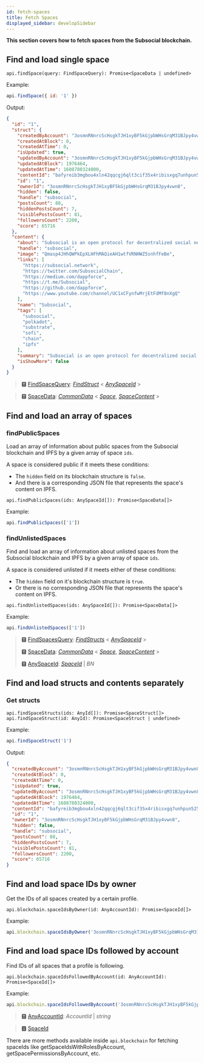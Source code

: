 ```yaml
---
id: fetch-spaces
title: Fetch Spaces
displayed_sidebar: developSidebar
---
```

**This section covers how to fetch spaces from the Subsocial blockchain.**

## Find and load single space

```
api.findSpace(query: FindSpaceQuery): Promise<SpaceData | undefined>
```

Example:

```javascript
api.findSpace({ id: '1' })
```

Output: 

```json
{
  "id": "1",
  "struct": {
    "createdByAccount": "3osmnRNnrcScHsgkTJH1xyBF5kGjpbWHsGrqM31BJpy4vwn8",
    "createdAtBlock": 0,
    "createdAtTime": 0,
    "isUpdated": true,
    "updatedByAccount": "3osmnRNnrcScHsgkTJH1xyBF5kGjpbWHsGrqM31BJpy4vwn8",
    "updatedAtBlock": 1976464,
    "updatedAtTime": 1608780324000,
    "contentId": "bafyreib3mgbou4xln42qqcgj6qlt3cif35x4ribisxgq7unhpun525l54e",
    "id": "1",
    "ownerId": "3osmnRNnrcScHsgkTJH1xyBF5kGjpbWHsGrqM31BJpy4vwn8",
    "hidden": false,
    "handle": "subsocial",
    "postsCount": 88,
    "hiddenPostsCount": 7,
    "visiblePostsCount": 81,
    "followersCount": 2200,
    "score": 65716
  },
  "content": {
    "about": "Subsocial is an open protocol for decentralized social networks and marketplaces. It's built with Substrate and IPFS. [Learn more](https://subsocial.network/)",
    "handle": "subsocial",
    "image": "Qmasp4JHhQWPkEpXLHFhMAQieAH1wtfVRNHWZ5snhfFeBe",
    "links": [
      "https://subsocial.network",
      "https://twitter.com/SubsocialChain",
      "https://medium.com/dappforce",
      "https://t.me/Subsocial",
      "https://github.com/dappforce",
      "https://www.youtube.com/channel/UC1xCFynfwMrjEtFdMf8nXgQ"
    ],
    "name": "Subsocial",
    "tags": [
      "subsocial",
      "polkadot",
      "substrate",
      "sofi",
      "chain",
      "ipfs"
    ],
    "summary": "Subsocial is an open protocol for decentralized social networks and marketplaces. It's built with Substrate and IPFS. Learn more",
    "isShowMore": false
  }
}
```

> 🆃 [FindSpaceQuery](https://docs.subsocial.network/js-docs/js-sdk/modules.html#findspacequery): [*FindStruct*](https://docs.subsocial.network/js-docs/js-sdk/modules.html#findstruct) < [*AnySpaceId*](https://docs.subsocial.network/js-docs/js-sdk/modules.html#anyspaceid) >

> 🆃 [SpaceData](https://docs.subsocial.network/js-docs/js-sdk/modules/dto.html#spacedata): [*CommonData*](https://docs.subsocial.network/js-docs/js-sdk/modules/dto.html#commondata) < [*Space*](https://docs.subsocial.network/js-docs/js-sdk/interfaces/interfaces.space.html), [*SpaceContent*](https://docs.subsocial.network/js-docs/js-sdk/modules.html#spacecontent) >


## Find and load an array of spaces

### findPublicSpaces

Load an array of information about public spaces from the Subsocial blockchain and IPFS by a given array of space `ids`.

A space is considered public if it meets these conditions:

- The `hidden` field on its blockchain structure is `false`.
- And there is a corresponding JSON file that represents the space's content on IPFS.

```
api.findPublicSpaces(ids: AnySpaceId[]): Promise<SpaceData[]>
```

Example:

```typescript
api.findPublicSpaces(['1'])
```

### findUnlistedSpaces

Find and load an array of information about unlisted spaces from the Subsocial blockchain and IPFS by a given array of space `ids`.

A space is considered unlisted if it meets either of these conditions:

- The `hidden` field on it's blockchain structure is `true`.
- Or there is no corresponding JSON file that represents the space's content on IPFS.

```
api.findUnlistedSpaces(ids: AnySpaceId[]): Promise<SpaceData[]>
```

Example:

```typescript
api.findUnlistedSpaces(['1'])
```

> 🆃 [FindSpacesQuery](https://docs.subsocial.network/js-docs/js-sdk/modules.html#findspacesquery): [*FindStructs*](https://docs.subsocial.network/js-docs/js-sdk/modules.html#findstructs) < [*AnySpaceId*](https://docs.subsocial.network/js-docs/js-sdk/modules.html#anyspaceid) >
>
> 🆃 [SpaceData](https://docs.subsocial.network/js-docs/js-sdk/modules/dto.html#spacedata): [*CommonData*](https://docs.subsocial.network/js-docs/js-sdk/modules/dto.html#commondata) < [*Space*](https://docs.subsocial.network/js-docs/js-sdk/interfaces/interfaces.space.html), [*SpaceContent*](https://docs.subsocial.network/js-docs/js-sdk/modules.html#spacecontent) >
>
> 🆃 [AnySpaceId](https://docs.subsocial.network/js-docs/js-sdk/modules.html#anyspaceid): [*SpaceId*](https://docs.subsocial.network/js-docs/js-sdk/interfaces/interfaces.spaceid.html) | *BN*  

## Find and load structs and contents separately

### Get structs

```
api.findSpaceStructs(ids: AnyId[]): Promise<SpaceStruct[]>
api.findSpaceStruct(id: AnyId): Promise<SpaceStruct | undefined>
```

Example: 

```typescript
api.findSpaceStruct('1')
```

Output: 

```json
{
  "createdByAccount": "3osmnRNnrcScHsgkTJH1xyBF5kGjpbWHsGrqM31BJpy4vwn8",
  "createdAtBlock": 0,
  "createdAtTime": 0,
  "isUpdated": true,
  "updatedByAccount": "3osmnRNnrcScHsgkTJH1xyBF5kGjpbWHsGrqM31BJpy4vwn8",
  "updatedAtBlock": 1976464,
  "updatedAtTime": 1608780324000,
  "contentId": "bafyreib3mgbou4xln42qqcgj6qlt3cif35x4ribisxgq7unhpun525l54e",
  "id": "1",
  "ownerId": "3osmnRNnrcScHsgkTJH1xyBF5kGjpbWHsGrqM31BJpy4vwn8",
  "hidden": false,
  "handle": "subsocial",
  "postsCount": 88,
  "hiddenPostsCount": 7,
  "visiblePostsCount": 81,
  "followersCount": 2200,
  "score": 65716
}
```

## Find and load space IDs by owner

Get the IDs of all spaces created by a certain profile.

```
api.blockchain.spaceIdsByOwner(id: AnyAccountId): Promise<SpaceId[]>
```

Example:

```typescript
api.blockchain.spaceIdsByOwner('3osmnRNnrcScHsgkTJH1xyBF5kGjpbWHsGrqM31BJpy4vwn8')
```

## Find and load space IDs followed by account

Find IDs of all spaces that a profile is following.

```
api.blockchain.spaceIdsFollowedByAccount(id: AnyAccountId): Promise<SpaceId[]>
```

Example:

```typescript
api.blockchain.spaceIdsFollowedByAccount('3osmnRNnrcScHsgkTJH1xyBF5kGjpbWHsGrqM31BJpy4vwn8')
```

> 🆃 [AnyAccountId](https://docs.subsocial.network/js-docs/js-sdk/modules.html#anyaccountid): *AccountId* | *string*

> 🅸 [SpaceId](https://docs.subsocial.network/js-docs/js-sdk/interfaces/interfaces.spaceid.html)

There are more methods available inside `api.blockchain` for fetching spaceIds like getSpaceIdsWithRolesByAccount, getSpacePermissionsByAccount, etc.
